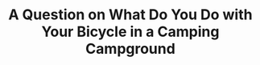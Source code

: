 ---
layout: community
category: community
title: "A Question on What Do You Do with Your Bicycle in a Camping Campground"
description: "What do you do with your bicycle when your staying at a campground and want to make a dayhike for example? Im not sure to leave my bike next to a tree or something."
isTopLevel: false
isSingleLevel: false
isArticle: false
datePublished: 2022-06-13 09:53:00 +0300
dateModified: 2022-06-13 09:53:00 +0300
published: true
---